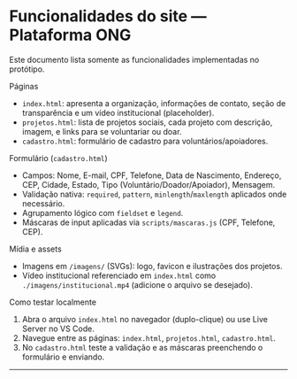 # Funcionalidades do site — Plataforma ONG

Este documento lista somente as funcionalidades implementadas no protótipo.

Páginas
- `index.html`: apresenta a organização, informações de contato, seção de transparência e um vídeo institucional (placeholder).
- `projetos.html`: lista de projetos sociais, cada projeto com descrição, imagem, e links para se voluntariar ou doar.
- `cadastro.html`: formulário de cadastro para voluntários/apoiadores.

Formulário (`cadastro.html`)
- Campos: Nome, E-mail, CPF, Telefone, Data de Nascimento, Endereço, CEP, Cidade, Estado, Tipo (Voluntário/Doador/Apoiador), Mensagem.
- Validação nativa: `required`, `pattern`, `minlength`/`maxlength` aplicados onde necessário.
- Agrupamento lógico com `fieldset` e `legend`.
- Máscaras de input aplicadas via `scripts/mascaras.js` (CPF, Telefone, CEP).

Mídia e assets
- Imagens em `/imagens/` (SVGs): logo, favicon e ilustrações dos projetos.
- Vídeo institucional referenciado em `index.html` como `./imagens/institucional.mp4` (adicione o arquivo se desejado).

Como testar localmente
1. Abra o arquivo `index.html` no navegador (duplo-clique) ou use Live Server no VS Code.
2. Navegue entre as páginas: `index.html`, `projetos.html`, `cadastro.html`.
3. No `cadastro.html` teste a validação e as máscaras preenchendo o formulário e enviando.

---
